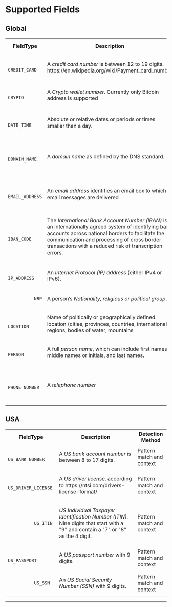 <h1>Supported Fields</h1>
<h2>Global</h2>
<table>
  <tbody>
    <tr>
      <th>FieldType</th>
      <th>Description</th>
      <th>Detection Method</th>
    </tr>
    <tr>
      <td>
        <code>
          <span>CREDIT_CARD</span>
        </code>
      </td>
      <td>
        <p>A
          <em>credit card number</em> is between 12 to 19 digits. https://en.wikipedia.org/wiki/Payment_card_number</p>
      </td>
      <td>Pattern match and checksum</td>
    </tr>
    <tr>
      <td>
        <code>
          <span>CRYPTO</span>
        </code>
      </td>
      <td>
        <p>A
          <em>Crypto wallet number</em>. Currently only Bitcoin address is supported</p>
      </td>
      <td>Pattern match and checksum</td>
    </tr>
    <tr>
      <td>
        <code>
          <span>DATE_TIME</span>
        </code>
      </td>
      <td>
        <p>Absolute or relative dates or periods or times smaller than a day.</p>
      </td>
      <td>Pattern match and context</td>
    </tr>
    <tr>
      <td>
        <code>
          <span>DOMAIN_NAME</span>
        </code>
      </td>
      <td>
        <p>A
          <em>domain name</em> as defined by the DNS standard.</p>
      </td>
      <td>Pattern match and top level domain validation</td>
    </tr>
    <tr>
      <td>
        <code>
          <span>EMAIL_ADDRESS</span>
        </code>
      </td>
      <td>
        <p>An
          <em>email address</em> identifies an email box to which email messages are delivered</p>
      </td>
      <td>Pattern match and RFC-822 validation</td>
    </tr>
    <tr>
      <td>
        <code>
          <span>IBAN_CODE</span>
        </code>
      </td>
      <td>
        <p>The
          <em>International Bank Account Number (IBAN)</em> is an internationally agreed system of identifying bank accounts across national borders to facilitate the communication and processing of cross border transactions with a reduced risk of transcription errors.</p>
      </td>
      <td>Pattern match and checksum</td>
    </tr>
    <tr>
      <td>
        <code>
          <span>IP_ADDRESS</span>
        </code>
      </td>
      <td>
        <p>An
          <em>Internet Protocol (IP) address</em> (either IPv4 or IPv6).</p>
      </td>
      <td>Pattern match and checksum</td>
    </tr>
    <tr>
      <td>
        <code>
          <span>NRP</span>
        </code>
      </td>
      <td>
        <p>A person’s
          <em>Nationality, religious or political group</em>.</p>
      </td>
      <td>Word and phrase list</td>
    </tr>
    <tr>
      <td>
        <code>
          <span>LOCATION</span>
        </code>
      </td>
      <td>
        <p>Name of politically or geographically defined location (cities, provinces, countries, international regions, bodies of water, mountains</p>
      </td>
      <td>Custom logic and context</td>
    </tr>
    <tr>
      <td>
        <code>
          <span>PERSON</span>
        </code>
      </td>
      <td>
        <p>A full
          <em>person name</em>, which can include first names, middle names or initials, and last names.</p>
      </td>
      <td>Custom logic and context</td>
    </tr>
    <tr>
      <td>
        <code>
          <span>PHONE_NUMBER</span>
        </code>
      </td>
      <td>
        <p>A
          <em>telephone number</em>
        </p>
      </td>
      <td>Custom logic, pattern match and context</td>
    </tr>
  </tbody>
</table>
<h2>USA</h2>
<table>
  <tbody>
    <tr>
      <th>FieldType</th>
      <th>Description</th>
      <th>Detection Method</th>
    </tr>
    <tr>
      <td>
        <code>
          <span>US_BANK_NUMBER</span>
        </code>
      </td>
      <td>
        <p>A
          <em>US bank account number</em> is between 8 to 17 digits.</p>
      </td>
      <td>Pattern match and context</td>
    </tr>
    <tr>
      <td>
        <code>
          <span>US_DRIVER_LICENSE</span>
        </code>
      </td>
      <td>
        <p>A
          <em>US driver license</em>.  according to https://ntsi.com/drivers-license-format/</p>
      </td>
      <td>Pattern match and context</td>
    </tr>
    <tr>
      <td>
        <code>
          <span>US_ITIN</span>
        </code>
      </td>
      <td>
        <p><em>US Individual Taxpayer Identification Number (ITIN).</em> Nine digits that start with a "9" and contain a "7" or "8" as the 4 digit.</p>
      </td>
      <td>Pattern match and context</td>
    </tr>
    <tr>
      <td>
        <code>
          <span>US_PASSPORT</span>
        </code>
      </td>
      <td>
        <p>A
          <em>US passport number</em> with 9 digits.</p>
      </td>
      <td>Pattern match and context</td>
    </tr>
    <tr>
      <td>
        <code>
          <span>US_SSN</span>
        </code>
      </td>
      <td>
        <p>An
          <em>US Social Security Number (SSN)</em> with 9 digits.
          </p>
      </td>
      <td>Pattern match and context</td>
    </tr>
  </tbody>
</table>

<hr/>